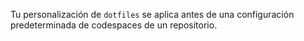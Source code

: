 Tu personalización de `dotfiles` se aplica antes de una configuración predeterminada de codespaces de un repositorio.
